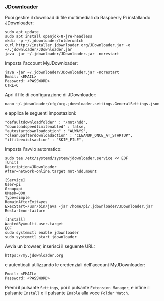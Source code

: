 ### JDownloader

Puoi gestire il download di file multimediali da Raspberry Pi installando JDownloader:
```
sudo apt update
sudo apt install openjdk-8-jre-headless
mkdir -p ~/.jdownloader/folderwatch
curl http://installer.jdownloader.org/JDownloader.jar -o ~/.jdownloader/JDownloader.jar
java -jar ~/.jdownloader/JDownloader.jar -norestart
```

Imposta l'account MyJDownloader:
```
java -jar ~/.jdownloader/JDownloader.jar -norestart
Email: <EMAIL>
Password: <PASSWORD>
CTRL+C
```

Apri il file di configurazione di JDownloader:
```
nano ~/.jdownloader/cfg/org.jdownloader.settings.GeneralSettings.json
```

e applica le seguenti impostazioni:
```
"defaultdownloadfolder" : "/mnt/hdd",
"downloadspeedlimitenabled" : false,
"autostartdownloadoption" : "ALWAYS",
"cleanupafterdownloadaction" : "CLEANUP_ONCE_AT_STARTUP",
"iffileexistsaction" : "SKIP_FILE",
```

Imposta l'avvio automatico:
```
sudo tee /etc/systemd/system/jdownloader.service << EOF
[Unit]
Description=JDownloader
After=network-online.target mnt-hdd.mount

[Service]
User=pi
Group=pi
UMask=000
Type=simple
RemainAfterExit=yes
ExecStart=/usr/bin/java -jar /home/pi/.jdownloader/JDownloader.jar
Restart=on-failure

[Install]
WantedBy=multi-user.target
EOF
sudo systemctl enable jdownloader
sudo systemctl start jdownloader
```

Avvia un browser, inserisci il seguente URL:
```
https://my.jdownloader.org
```

e autenticati utilizzando le credenziali dell'account MyJDownloader:
```
Email: <EMAIL>
Password: <PASSWORD>
```

Premi il pulsante `Settings`, poi il pulsante `Extension Manager`, e infine il pulsante `Install` e il pulsante `Enable` alla voce `Folder Watch`.
